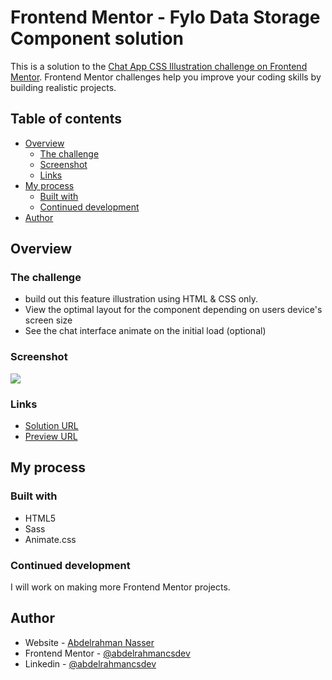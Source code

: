 # Frontend Mentor - Fylo Data Storage Component solution

This is a solution to the [Chat App CSS Illustration challenge on Frontend Mentor](https://www.frontendmentor.io/challenges/chat-app-css-illustration-O5auMkFqY). Frontend Mentor challenges help you improve your coding skills by building realistic projects.

## Table of contents

- [Overview](#overview)
  - [The challenge](#the-challenge)
  - [Screenshot](#screenshot)
  - [Links](#links)
- [My process](#my-process)
  - [Built with](#built-with)
  - [Continued development](#continued-development)
- [Author](#author)

## Overview

### The challenge

- build out this feature illustration using HTML & CSS only.
- View the optimal layout for the component depending on users device's screen size
- See the chat interface animate on the initial load (optional)

### Screenshot

![](./screenshot.jpg)

### Links

- [Solution URL](https://www.frontendmentor.io/solutions/chat-app-css-illustration-OqEcBCdYcc)
- [Preview URL](https://abdelrahmancsdev.github.io/Chat-app-CSS-illustration/)

## My process

### Built with

- HTML5
- Sass
- Animate.css

### Continued development

I will work on making more Frontend Mentor projects.

## Author

- Website - [Abdelrahman Nasser](https://www.abdelrahmancs.dev)
- Frontend Mentor - [@abdelrahmancsdev](https://www.frontendmentor.io/profile/abdelrahmancsdev)
- Linkedin - [@abdelrahmancsdev](https://www.linkedin.com/in/abdelrahmancsdev/)

